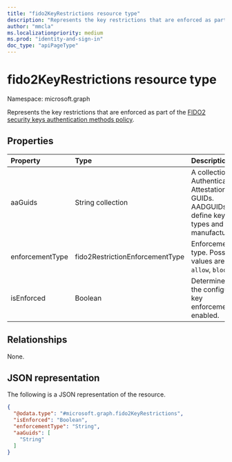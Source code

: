 ```yaml
---
title: "fido2KeyRestrictions resource type"
description: "Represents the key restrictions that are enforced as part of the FIDO2 security keys authentication methods policy."
author: "mmcla"
ms.localizationpriority: medium
ms.prod: "identity-and-sign-in"
doc_type: "apiPageType"
---
```


# fido2KeyRestrictions resource type

Namespace: microsoft.graph

Represents the key restrictions that are enforced as part of the [FIDO2 security keys authentication methods policy](../resources/fido2authenticationmethodconfiguration.md).

## Properties
|Property|Type|Description|
|:---|:---|:---|
|aaGuids|String collection|A collection of Authenticator Attestation GUIDs. AADGUIDs define key types and manufacturers.|
|enforcementType|fido2RestrictionEnforcementType|Enforcement type. Possible values are: `allow`, `block`.|
|isEnforced|Boolean|Determines if the configured key enforcement is enabled.|

## Relationships
None.

## JSON representation
The following is a JSON representation of the resource.
<!-- {
  "blockType": "resource",
  "@odata.type": "microsoft.graph.fido2KeyRestrictions"
}
-->
``` json
{
  "@odata.type": "#microsoft.graph.fido2KeyRestrictions",
  "isEnforced": "Boolean",
  "enforcementType": "String",
  "aaGuids": [
    "String"
  ]
}
```
